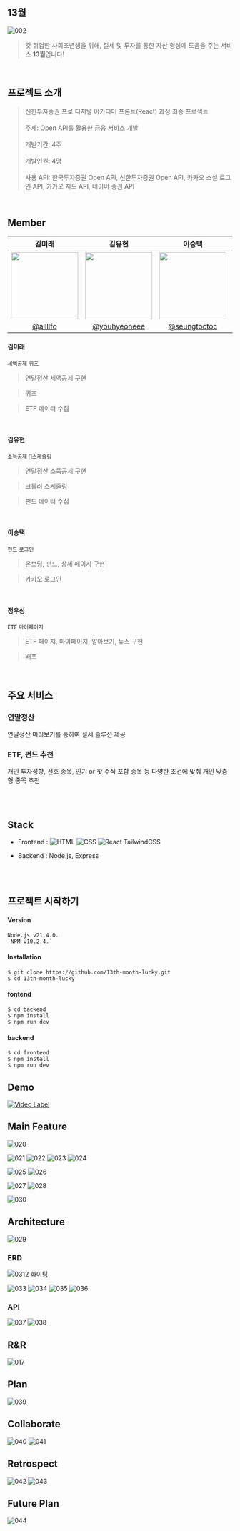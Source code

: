 ## 13월

![002](https://github.com/13th-month-lucky/.github/assets/37354574/23fde479-2709-4f34-bd28-1cbfad985b7b)

> 갓 취업한 사회초년생을 위해, 절세 및 투자를 통한 자산 형성에 도움을 주는 서비스 **13월**입니다!

<br/>

## 프로젝트 소개

> 신한투자증권 프로 디지털 아카디미 프론트(React) 과정 최종 프로젝트
 <br/><br/>
> 주제: Open API를 활용한 금융 서비스 개발
 <br/><br/>
> 개발기간: 4주
 <br/><br/>
> 개발인원: 4명
 <br/><br/>
> 사용 API: 한국투자증권 Open API, 신한투자증권 Open API, 카카오 소셜 로그인 API, 카카오 지도 API, 네이버 증권 API

<br/>

## Member

|                                 김미래                                  |                                   김유현                                    |                                   이승택                                    |                                  정우성                                   |
| :---------------------------------------------------------------------: | :-------------------------------------------------------------------------: | :-------------------------------------------------------------------------: | :-----------------------------------------------------------------------: |
| <img src = "https://avatars.githubusercontent.com/allllfo" width=150px> | <img src = "https://avatars.githubusercontent.com/youhyeoneee" width=150px> | <img src = "https://avatars.githubusercontent.com/seungtoctoc" width=150px> | <img src = "https://avatars.githubusercontent.com/NOEL-code" width=150px> |
|                 [@allllfo](https://github.com/allllfo)                  |               [@youhyeoneee](https://github.com/youhyeoneee)                |               [@seungtoctoc](https://github.com/seungtoctoc)                |                [@NOEL-code](https://github.com/NOEL-code)                 |

#### 김미래

`세액공제` `퀴즈`

> 연말정산 세액공제 구현

> 퀴즈

> ETF 데이터 수집

<br/>

#### 김유현

`소득공제` `스케줄링`

> 연말정산 소득공제 구현

> 크롤러 스케줄링

> 펀드 데이터 수집

<br/>

#### 이승택

`펀드` `로그인`

> 온보딩, 펀드, 상세 페이지 구현

> 카카오 로그인

<br/>

#### 정우성

`ETF` `마이페이지`

> ETF 페이지, 마이페이지, 알아보기, 뉴스 구현

> 배포

<br/>


## 주요 서비스

### 연말정산

연말정산 미리보기를 통하여 절세 솔루션 제공

### ETF, 펀드 추천

개인 투자성향, 선호 종목, 인기 or 핫 주식 포함 종목 등 다양한 조건에 맞춰 개인 맞춤형 종목 추천

<br/>
<br/>


## Stack


- Frontend : ![HTML](https://img.shields.io/badge/-HTML5-E34F26?style=flat&logo=HTML5&logoColor=white) ![CSS](https://img.shields.io/badge/-CSS-1572B6?style=flat&logo=CSS3&logoColor=white) ![React](https://img.shields.io/badge/-React-61DAFB?style=flat&logo=React&logoColor=white) TailwindCSS

- Backend : Node.js, Express

<br/><br/>




## 프로젝트 시작하기


#### Version 

```
Node.js v21.4.0.
`NPM v10.2.4.`
```

#### Installation
```
$ git clone https://github.com/13th-month-lucky.git
$ cd 13th-month-lucky
```

#### fontend

```
$ cd backend
$ npm install
$ npm run dev
```

#### backend

```
$ cd frontend
$ npm install
$ npm run dev
```

## Demo

[![Video Label](http://img.youtube.com/vi/2fSvSiX4dG8/0.jpg)](https://youtu.be/2fSvSiX4dG8)

## Main Feature

![020](https://github.com/13th-month-lucky/.github/assets/37354574/ceb80958-a365-42b8-b65a-b2c6d6fd620f)

![021](https://github.com/13th-month-lucky/.github/assets/37354574/dc825252-f3e3-4d4c-8c6c-65ced25ebaa0)
![022](https://github.com/13th-month-lucky/.github/assets/37354574/dd3bafd1-f02f-4eb2-b6b6-24c530fa738b)
![023](https://github.com/13th-month-lucky/.github/assets/37354574/6bdd7c68-f824-45e1-ab73-bcae4bfe560e)
![024](https://github.com/13th-month-lucky/.github/assets/37354574/a776b8a1-0559-4d7b-8d7d-f285ce557d71)

![025](https://github.com/13th-month-lucky/.github/assets/37354574/f5331230-3068-4f15-ad89-24efc41ce391)
![026](https://github.com/13th-month-lucky/.github/assets/37354574/56e7e75a-94da-4a17-9d74-b0453b0aadc7)

![027](https://github.com/13th-month-lucky/.github/assets/37354574/8d9d3b7b-27cb-4117-9744-ef6ed2c6bcca)
![028](https://github.com/13th-month-lucky/.github/assets/37354574/335ecc1a-3905-4548-aa62-3ec8c80af4be)

![030](https://github.com/13th-month-lucky/.github/assets/37354574/f90c5ed9-326a-4d54-871f-a2e4b53b3516)

## Architecture

![029](https://github.com/13th-month-lucky/.github/assets/37354574/e87f8e26-684a-42e9-9592-6db92dfafbc1)

### ERD

![0312 화이팅](https://github.com/13th-month-lucky/.github/assets/37354574/d23cc2c3-40a7-46d4-a04c-4f82b8005fe5)

![033](https://github.com/13th-month-lucky/.github/assets/37354574/1b90976a-02ba-4730-975d-1a06f00b3aec)
![034](https://github.com/13th-month-lucky/.github/assets/37354574/1a7bc3fc-25e7-4bd0-864c-d32e321013aa)
![035](https://github.com/13th-month-lucky/.github/assets/37354574/d68328a1-ad28-46d8-9a93-bba6b523aa9b)
![036](https://github.com/13th-month-lucky/.github/assets/37354574/2e8cf575-d084-47a4-9da3-4aa71c5740db)

### API

![037](https://github.com/13th-month-lucky/.github/assets/37354574/d211b416-0a40-499c-8211-60824ea76ee6)
![038](https://github.com/13th-month-lucky/.github/assets/37354574/6c963eb5-4c4f-4c8d-a6c0-291ad7386676)

## R&R

![017](https://github.com/13th-month-lucky/.github/assets/37354574/88ddd354-d315-42e7-9377-8c00b15dafce)

## Plan

![039](https://github.com/13th-month-lucky/.github/assets/37354574/5a7f7567-baae-4aa6-bfd3-b85a2aa222b0)

## Collaborate

![040](https://github.com/13th-month-lucky/.github/assets/37354574/a786be99-001e-4283-829e-55033f207f29)
![041](https://github.com/13th-month-lucky/.github/assets/37354574/9b52c0cc-1d86-4b35-9238-05d3292b4e36)

## Retrospect

![042](https://github.com/13th-month-lucky/.github/assets/37354574/949ff935-3df7-4477-8879-73d3ff6cc3e0)
![043](https://github.com/13th-month-lucky/.github/assets/37354574/7b23f729-9f16-4130-85dd-3783638f2ee3)

## Future Plan

![044](https://github.com/13th-month-lucky/.github/assets/37354574/724c2cca-ccaa-45a6-b722-579e9b0d82a5)
